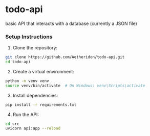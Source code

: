 # todo-api
basic API that interacts with a database (currently a JSON file)

### Setup Instructions
1. Clone the repository:
```bash
git clone https://github.com/Aetheridon/todo-api.git
cd todo-api
```

2. Create a virtual environment:
```bash
python -m venv venv
source venv/bin/activate  # On Windows: venv\Scripts\activate
```

3. Install dependencies:
```bash
pip install -r requirements.txt
```

4. Run the API:
```bash
cd src
uvicorn api:app --reload
```
